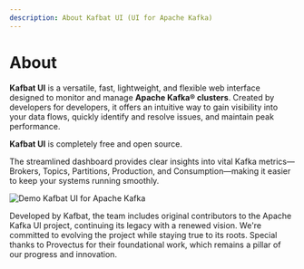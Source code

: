 ```yaml
---
description: About Kafbat UI (UI for Apache Kafka)
---
```


# About

**Kafbat UI** is a versatile, fast, lightweight, and flexible web interface designed to monitor and manage **Apache Kafka® clusters**. Created by developers for developers, it offers an intuitive way to gain visibility into your data flows, quickly identify and resolve issues, and maintain peak performance.

**Kafbat UI** is completely free and open source.

The streamlined dashboard provides clear insights into vital Kafka metrics—Brokers, Topics, Partitions, Production, and Consumption—making it easier to keep your systems running smoothly.

![Demo Kafbat UI for Apache Kafka](https://kafbat.io/images/kafbat.webp)

Developed by Kafbat, the team includes original contributors to the Apache Kafka UI project, continuing its legacy with a renewed vision. We're committed to evolving the project while staying true to its roots. Special thanks to Provectus for their foundational work, which remains a pillar of our progress and innovation.
